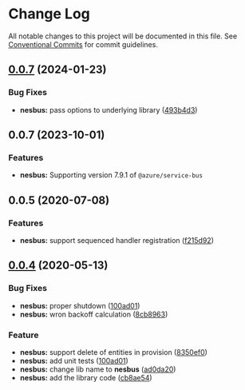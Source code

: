 # Change Log

All notable changes to this project will be documented in this file.
See [Conventional Commits](https://conventionalcommits.org) for commit guidelines.

## [0.0.7](https://github.com/shlomiassaf/pebula-node/compare/@pebula/nesbus@0.0.5...@pebula/nesbus@0.0.7) (2024-01-23)


### Bug Fixes

* **nesbus:** pass options to underlying library ([493b4d3](https://github.com/shlomiassaf/pebula-node/commit/493b4d39ffa817cbb4fa8501b8cba1cae80d9263))





## 0.0.7 (2023-10-01)
### Features
* **nesbus:** Supporting version 7.9.1 of `@azure/service-bus`


## 0.0.5 (2020-07-08)


### Features

* **nesbus:** support sequenced handler registration ([f215d92](https://github.com/shlomiassaf/pebula-node/commit/f215d922ccdbc39d046f4c79693913bd3747ad9e))



## [0.0.4](https://github.com/shlomiassaf/pebula-node/compare/@pebula/nesbus@0.0.1...@pebula/nesbus@0.0.4) (2020-05-13)


### Bug Fixes

* **nesbus:** proper shutdown ([100ad01](https://github.com/shlomiassaf/pebula-node/commit/100ad01655672e1f69c019aab54cf9bb2d988276))
* **nesbus:** wron backoff calculation ([8cb8963](https://github.com/shlomiassaf/pebula-node/commit/8cb8963a11cb7d30149848408825c4880db840d6))



### Feature

* **nesbus:** support delete of entities in provision ([8350ef0](https://github.com/shlomiassaf/pebula-node/commit/8350ef0c3aa45e1f59e8aa2e9b0f092bb35aabfd))
* **nesbus:** add unit tests ([100ad01](https://github.com/shlomiassaf/pebula-node/commit/100ad01655672e1f69c019aab54cf9bb2d988276))
* **nesbus:** change lib name to **nesbus** ([ad0da20](https://github.com/shlomiassaf/pebula-node/commit/ad0da206d632f5cd447f98cd6420a14f7acbc511))
* **nesbus:** add the library code ([cb8ae54](https://github.com/shlomiassaf/pebula-node/commit/cb8ae54692f09037bf51a731ba2c251f1d1b6265))
